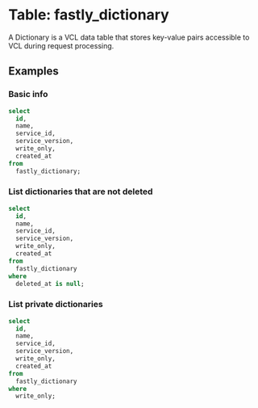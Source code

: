 # Table: fastly_dictionary

A Dictionary is a VCL data table that stores key-value pairs accessible to VCL during request processing.

## Examples

### Basic info

```sql
select
  id,
  name,
  service_id,
  service_version,
  write_only,
  created_at
from
  fastly_dictionary;
```

### List dictionaries that are not deleted

```sql
select
  id,
  name,
  service_id,
  service_version,
  write_only,
  created_at
from
  fastly_dictionary
where
  deleted_at is null;
```

### List private dictionaries

```sql
select
  id,
  name,
  service_id,
  service_version,
  write_only,
  created_at
from
  fastly_dictionary
where
  write_only;
```
